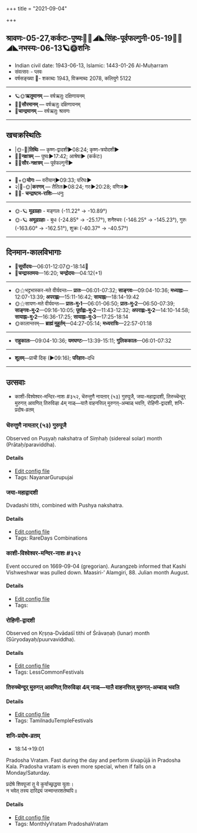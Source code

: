 +++
title = "2021-09-04"

+++
## श्रावणः-05-27,कर्कटः-पुष्यः🌛🌌◢◣सिंहः-पूर्वफल्गुनी-05-19🌌🌞◢◣नभस्यः-06-13🪐🌞शनिः
- Indian civil date: 1943-06-13, Islamic: 1443-01-26 Al-Muḥarram
- संवत्सरः - प्लवः
- वर्षसङ्ख्या 🌛- शकाब्दः 1943, विक्रमाब्दः 2078, कलियुगे 5122
___________________
- 🪐🌞**ऋतुमानम्** — वर्षऋतुः दक्षिणायनम्
- 🌌🌞**सौरमानम्** — वर्षऋतुः दक्षिणायनम्
- 🌛**चान्द्रमानम्** — वर्षऋतुः श्रावणः
___________________


## खचक्रस्थितिः
- |🌞-🌛|**तिथिः** — कृष्ण-द्वादशी►08:24; कृष्ण-त्रयोदशी►  
- 🌌🌛**नक्षत्रम्** — पुष्यः►17:42; आश्रेषा► (कर्कटः)  
- 🌌🌞**सौर-नक्षत्रम्** — पूर्वफल्गुनी►  
___________________
- 🌛+🌞**योगः** — वरीयान्►09:33; परिघः►  
- २|🌛-🌞|**करणम्** — तैतिलः►08:24; गरः►20:28; वणिजः►  
- 🌌🌛- **चन्द्राष्टम-राशिः**—धनुः  
___________________
- 🌞-🪐 **मूढग्रहाः** - मङ्गलः (-11.22° → -10.89°)
- 🌞-🪐 **अमूढग्रहाः** - बुधः (-24.85° → -25.17°), शनैश्चरः (-146.25° → -145.23°), गुरुः (-163.60° → -162.51°), शुक्रः (-40.37° → -40.57°)
___________________


## दिनमान-कालविभागाः
- 🌅**सूर्योदयः**—06:01-12:07🌞️-18:14🌇  
- 🌛**चन्द्रास्तमयः**—16:20; **चन्द्रोदयः**—04:12(+1)  
___________________
- 🌞⚝भट्टभास्कर-मते वीर्यवन्तः— **प्रातः**—06:01-07:32; **साङ्गवः**—09:04-10:36; **मध्याह्नः**—12:07-13:39; **अपराह्णः**—15:11-16:42; **सायाह्नः**—18:14-19:42  
- 🌞⚝सायण-मते वीर्यवन्तः— **प्रातः-मु॰1**—06:01-06:50; **प्रातः-मु॰2**—06:50-07:39; **साङ्गवः-मु॰2**—09:16-10:05; **पूर्वाह्णः-मु॰2**—11:43-12:32; **अपराह्णः-मु॰2**—14:10-14:58; **सायाह्नः-मु॰2**—16:36-17:25; **सायाह्नः-मु॰3**—17:25-18:14  
- 🌞कालान्तरम्— **ब्राह्मं मुहूर्तम्**—04:27-05:14; **मध्यरात्रिः**—22:57-01:18  
___________________
- **राहुकालः**—09:04-10:36; **यमघण्टः**—13:39-15:11; **गुलिककालः**—06:01-07:32  
___________________
- **शूलम्**—प्राची दिक् (►09:16); **परिहारः**–दधि  
___________________

## उत्सवाः
- काशी-विश्वेश्वर-मन्दिर-नाशः #३५२, चॆरुत्तुणै नायऩार् (५३) गुरुपूजै, जया-महाद्वादशी, तिरुच्चॆन्दूर् मुरुगऩ् आवणित् तिरुविऴा 4म् नाळ्—याऩै वाहनत्तिल् मुरुगऩ्-अम्बाळ् भवऩि, रोहिणी-द्वादशी, शनि-प्रदोष-व्रतम्
### चॆरुत्तुणै नायऩार् (५३) गुरुपूजै

Observed on Puṣyaḥ nakshatra of Siṃhaḥ (sidereal solar) month (Prātaḥ/paraviddha). 

#### Details
- [Edit config file](https://github.com/jyotisham/adyatithi/tree/master/mahApuruSha/nAyanAr/sidereal_solar_month/nakshatra/05/08/ceruttuNai%20nAyan2Ar%20%2853%29%20gurupUjai.toml)
- Tags: NayanarGurupujai


### जया-महाद्वादशी

Dvadashi tithi, combined with Pushya nakshatra.

#### Details
- [Edit config file](https://github.com/jyotisham/adyatithi/tree/master/time_focus/monthly/dvAdashI/description_only/jayA~mahAdvAdazI.toml)
- Tags: RareDays Combinations


### काशी-विश्वेश्वर-मन्दिर-नाशः #३५२

Event occured on 1669-09-04 (gregorian). Aurangzeb informed that Kashi Vishweshwar was pulled down. Maasiri-‘ Alamgiri, 88. Julian month August.

#### Details
- [Edit config file](https://github.com/jyotisham/adyatithi/tree/master/mahApuruSha/xatra-later/gregorian/day/09/04/kAshI-vishveshvara-mandira-nAshaH.toml)
- Tags: 


### रोहिणी-द्वादशी

Observed on Kṛṣṇa-Dvādaśī tithi of Śrāvaṇaḥ (lunar) month (Sūryodayaḥ/puurvaviddha). 

#### Details
- [Edit config file](https://github.com/jyotisham/adyatithi/tree/master/general/lunar_month/tithi/05/27/rOhiNI~dvAdazI.toml)
- Tags: LessCommonFestivals


### तिरुच्चॆन्दूर् मुरुगऩ् आवणित् तिरुविऴा 4म् नाळ्—याऩै वाहनत्तिल् मुरुगऩ्-अम्बाळ् भवऩि



#### Details
- [Edit config file](https://github.com/jyotisham/adyatithi/tree/master/temples/Tamil/relative_event/tiruccendUr%20AvaNit%20tiruvizhA%20nir2aivu/offset__-8/tiruccendUr%20murugan2%20AvaNit%20tiruvizhA%20%23%234%23%23m%20nAL%E2%80%94yAn2ai%20vAhanattil%20murugan2-ambAL%20bhavan2i.toml)
- Tags: TamilnaduTempleFestivals


### शनि-प्रदोष-व्रतम्
- 18:14→19:01

Pradosha Vratam. Fast during the day and perform śivapūjā in Pradosha Kala.  Pradosha vratam is even more special, when if falls on a Monday/Saturday.

प्रदोषे  शिवपूजां  तु  ये  कुर्याच्छ्रद्धया  युताः।  
न  भवेत्  तस्य  दारिद्र्यं  जन्मान्तरशतेष्वपि॥  




#### Details
- [Edit config file](https://github.com/jyotisham/adyatithi/tree/master/time_focus/monthly/pradoSha/description_only/zani-pradOSa-vratam.toml)
- Tags: MonthlyVratam PradoshaVratam


